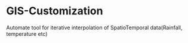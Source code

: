 # GIS-Customization

Automate tool for iterative interpolation of SpatioTemporal data(Rainfall, temperature etc)
